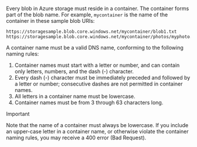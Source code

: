 Every blob in Azure storage must reside in a container. The container forms part of the blob name. For example, `mycontainer` is the name of the container in these sample blob URIs:

    https://storagesample.blob.core.windows.net/mycontainer/blob1.txt
    https://storagesample.blob.core.windows.net/mycontainer/photos/myphoto.jpg

A container name must be a valid DNS name, conforming to the following naming rules:

1. Container names must start with a letter or number, and can contain only letters, numbers, and the dash (-) character.
2. Every dash (-) character must be immediately preceded and followed by a letter or number; consecutive dashes are not permitted in container names.
3. All letters in a container name must be lowercase.
4. Container names must be from 3 through 63 characters long.

> [!IMPORTANT]
> Note that the name of a container must always be lowercase. If you include an upper-case letter in a container name, or otherwise violate the container naming rules, you may receive a 400 error (Bad Request). 
> 
> 

